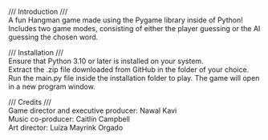 /// Introduction /// <br />
A fun Hangman game made using the Pygame library inside of Python! Includes two game modes, consisting of either the player guessing or the AI guessing the chosen word. <br />

/// Installation /// <br />
Ensure that Python 3.10 or later is installed on your system. <br />
Extract the .zip file downloaded from GitHub in the folder of your choice. <br />
Run the main.py file inside the installation folder to play. The game will open in a new program window. <br />

/// Credits /// <br /> 
Game director and executive producer: Nawal Kavi <br />
Music co-producer: Caitlin Campbell <br />
Art director: Luíza Mayrink Orgado <br />
